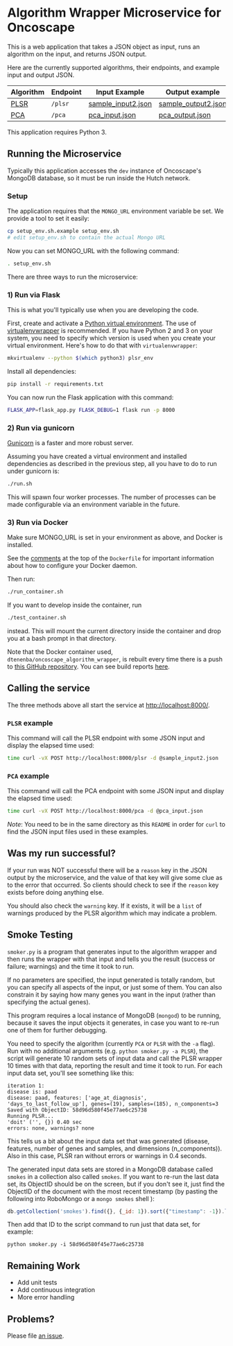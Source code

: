 # Algorithm Wrapper Microservice for Oncoscape

This is a web application that takes a JSON object as input, runs an
algorithm on the input, and returns JSON output.

Here are the currently supported algorithms, their endpoints, and example input
and output JSON.

Algorithm | Endpoint | Input Example | Output example
--- | --- | --- | ---
[PLSR](https://en.wikipedia.org/wiki/Partial_least_squares_regression) | `/plsr` | [sample_input2.json](sample_input2.json) | [sample_output2.json](sample_output2.json)
[PCA](https://en.wikipedia.org/wiki/Principal_component_analysis) | `/pca` | [pca_input.json](pca_input.json) | [pca_output.json](pca_output.json)


This application requires Python 3.

## Running the Microservice

Typically this application accesses the `dev` instance of
Oncoscape's MongoDB database, so it must be run inside
the Hutch network.


### Setup

The application requires that the `MONGO_URL` environment variable be
set. We provide a tool to set it easily:

```bash
cp setup_env.sh.example setup_env.sh
# edit setup_env.sh to contain the actual Mongo URL
```

Now you can set MONGO_URL with the following command:

```bash
. setup_env.sh
```

There are three ways to run the microservice:

### 1) Run via Flask

This is what you'll typically use when you are developing
the code.

First, create and activate a
[Python virtual environment](https://python-docs.readthedocs.io/en/latest/dev/virtualenvs.html).
The use of [virtualenvwrapper](https://virtualenvwrapper.readthedocs.io/en/latest/)
is recommended.
If you have Python 2 and 3 on your system, you need to specify which
version is used when you create your virtual environment. Here's
how to do that with `virtualenvwrapper`:

```bash
mkvirtualenv --python $(which python3) plsr_env
```

Install all dependencies:

```bash
pip install -r requirements.txt
```

You can now run the Flask application with this command:

```bash
FLASK_APP=flask_app.py FLASK_DEBUG=1 flask run -p 8000
```

### 2) Run via gunicorn

[Gunicorn](http://gunicorn.org/) is a faster and more robust server.

Assuming you have created a virtual environment and installed dependencies
as described in the previous step, all you have to do to run
under gunicorn is:

```bash
./run.sh
```

This will spawn four worker processes. The number of processes
can be made configurable via an environment variable in the future.

### 3) Run via Docker

Make sure MONGO_URL is set in your environment as above, and
Docker is installed.

See the [comments](Dockerfile#L1)
at the top of the `Dockerfile` for important information about
how to configure your Docker daemon.

Then run:

```bash
./run_container.sh
```

If you want to develop inside the container, run

```bash
./test_container.sh
```

instead. This will mount the current directory inside the container
and drop you at a bash prompt in that directory.

Note that the Docker container used, `dtenenba/oncoscape_algorithm_wrapper`,
is rebuilt every time there is a push to
[this GitHub repository](.).
You can see build reports
[here](https://hub.docker.com/r/dtenenba/ooncoscape_algorithm_wrapper/builds/).

## Calling the service

The three methods above all start the service at
[http://localhost:8000/](http://localhost:8000/).

### `PLSR` example

This command will call the PLSR endpoint with some JSON input and display
the elapsed time used:

```bash
time curl -vX POST http://localhost:8000/plsr -d @sample_input2.json
```

### `PCA` example


This command will call the PCA endpoint with some JSON input and display
the elapsed time used:

```bash
time curl -vX POST http://localhost:8000/pca -d @pca_input.json
```

*Note*: You need to be in the same directory as this `README` in order for `curl` to find the
JSON input files used in these examples.



## Was my run successful?

If your run was NOT successful there will be a `reason` key
in the JSON output by the microservice, and the value of
that key will give some clue as to the error that occurred.
So clients should check to see if the `reason` key exists
before doing anything else.

You should also check the `warning` key. If it exists,
it will be a `list` of warnings produced by the PLSR
algorithm which may indicate a problem.


## Smoke Testing

`smoker.py` is a program that generates input to the algorithm wrapper
and then runs the wrapper with that input and tells you the result
(success or failure; warnings) and the time it took to run.

If no parameters are specified, the input generated is totally random,
but you can specify all aspects of the input, or just some of them.
You can also constrain it by saying how many genes you want in the input
(rather than specifying the actual genes).

This program requires a local instance of MongoDB (`mongod`) to be
running, because it saves the input objects it generates, in case you
want to re-run one of them for further debugging.

You need to specify the algorithm (currently `PCA` or `PLSR` with
the `-a` flag).
Run with no additional arguments
(e.g. `python smoker.py -a PLSR`), the script
will generate 10 random sets
of input data and call the PLSR wrapper 10 times with that data,
reporting the result and time it took to run.
For each input data set, you'll see something like this:

```
iteration 1:
disease is: paad
disease: paad, features: ['age_at_diagnosis', 'days_to_last_follow_up'], genes=(19), samples=(185), n_components=3
Saved with ObjectID: 58d96d580f45e77ae6c25738
Running PLSR...
'doit' ('', {}) 0.40 sec
errors: none, warnings? none
```

This tells us a bit about the input data set that was generated (disease,
features, number of genes and samples, and dimensions (n_components)).
Also in this case, PLSR ran without errors or warnings in 0.4 seconds.

The generated input data sets are stored in a MongoDB database called `smokes`
in a collection also called `smokes`. If you want to re-run the last
data set, its ObjectID should be on the screen, but if you don't see it,
just find the ObjectID of the document with the most recent
timestamp (by pasting the following into RoboMongo or a `mongo smokes` shell ):

```javascript
db.getCollection('smokes').find({}, {_id: 1}).sort({"timestamp": -1}).limit(1).next()
```



Then add that ID to the script command to run just that data set, for example:

    python smoker.py -i 58d96d580f45e77ae6c25738



## Remaining Work

* Add unit tests
* Add continuous integration
* More error handling


## Problems?

Please file [an issue](../../issues/).
